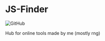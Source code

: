 # JS-Finder
![GitHub](https://img.shields.io/github/license/Lincoln-LM/JS-Finder)

Hub for online tools made by me (mostly rng)
